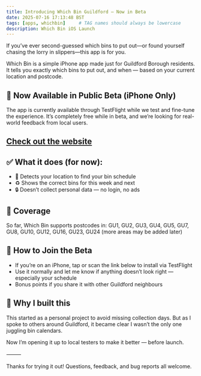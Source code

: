 ```yaml
---
title: Introducing Which Bin Guildford — Now in Beta
date: 2025-07-16 17:13:48 BST
tags: [apps, whichbin]     # TAG names should always be lowercase
description: Which Bin iOS Launch
---
```


If you’ve ever second-guessed which bins to put out—or found yourself chasing the lorry in slippers—this app is for you.

Which Bin is a simple iPhone app made just for Guildford Borough residents. It tells you exactly which bins to put out, and when — based on your current location and postcode.

## 🧪 Now Available in Public Beta (iPhone Only)

The app is currently available through TestFlight while we test and fine-tune the experience. It’s completely free while in beta, and we’re looking for real-world feedback from local users.

## [Check out the website](https://muse23.com/apps/whichbin/)

## ✅ What it does (for now):

- 	📍 Detects your location to find your bin schedule
- 	♻️ Shows the correct bins for this week and next
- 	🔒 Doesn’t collect personal data — no login, no ads

## 📍 Coverage

So far, Which Bin supports postcodes in:
GU1, GU2, GU3, GU4, GU5, GU7, GU8, GU10, GU12, GU16, GU23, GU24
(more areas may be added later)

## 🚀 How to Join the Beta
- 	If you’re on an iPhone, tap or scan the link below to install via TestFlight
- 	Use it normally and let me know if anything doesn’t look right — especially your schedule
- 	Bonus points if you share it with other Guildford neighbours

## 💬 Why I built this

This started as a personal project to avoid missing collection days. But as I spoke to others around Guildford, it became clear I wasn’t the only one juggling bin calendars.

Now I’m opening it up to local testers to make it better — before launch.

⸻

Thanks for trying it out! Questions, feedback, and bug reports all welcome.